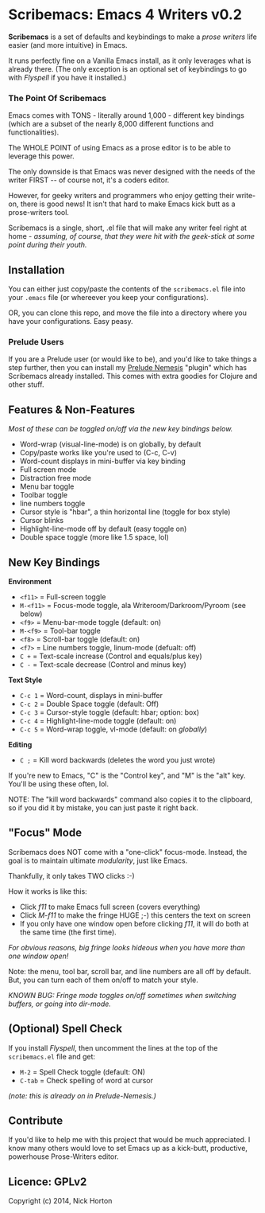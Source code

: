 # Scribemacs: Emacs 4 Writers v0.2

**Scribemacs** is a set of defaults and keybindings to make a *prose writers* life easier (and more intuitive) in Emacs.

It runs perfectly fine on a Vanilla Emacs install, as it only leverages what is already there. (The only exception is an optional set of keybindings to go with *Flyspell* if you have it installed.)

### The Point Of Scribemacs

Emacs comes with TONS - literally around 1,000 - different key bindings (which are a subset of the nearly 8,000 different functions and functionalities). 

The WHOLE POINT of using Emacs as a prose editor is to be able to leverage this power.

The only downside is that Emacs was never designed with the needs of the writer FIRST -- of course not, it's a coders editor. 

However, for geeky writers and programmers who enjoy getting their write-on, there is good news! It isn't that hard to make Emacs kick butt as a prose-writers tool.

Scribemacs is a single, short, .el file that will make any writer feel right at home - *assuming, of course, that they were hit with the geek-stick at some point during their youth.*

## Installation

You can either just copy/paste the contents of the ```scribemacs.el``` file into your ```.emacs``` file (or whereever you keep your configurations).

OR, you can clone this repo, and move the file into a directory where you have your configurations. Easy peasy.

### Prelude Users

If you are a Prelude user (or would like to be), and you'd like to take things a step further, then you can install my [Prelude Nemesis]() "plugin" which has Scribemacs already installed. This comes with extra goodies for Clojure and other stuff.

## Features & Non-Features

*Most of these can be toggled on/off via the new key bindings below.*

- Word-wrap (visual-line-mode) is on globally, by default
- Copy/paste works like you're used to (C-c, C-v)
- Word-count displays in mini-buffer via key binding
- Full screen mode
- Distraction free mode
- Menu bar toggle
- Toolbar toggle
- line numbers toggle
- Cursor style is "hbar", a thin horizontal line (toggle for box style)
- Cursor blinks
- Highlight-line-mode off by default (easy toggle on)
- Double space toggle (more like 1.5 space, lol)

## New Key Bindings

**Environment**

- ```<f11>``` = Full-screen toggle
- ```M-<f11>```  = Focus-mode toggle, ala Writeroom/Darkroom/Pyroom (see below)
- ```<f9>```  = Menu-bar-mode toggle (default: on)
- ```M-<f9>``` = Tool-bar toggle
- ```<f8>```  = Scroll-bar toggle (default: on)
- ```<f7>```  = Line numbers toggle, linum-mode (defualt: off)
- ```C +```   = Text-scale increase (Control and equals/plus key)
- ```C -```   = Text-scale decrease (Control and minus key)

**Text Style**

- ```C-c 1``` = Word-count, displays in mini-buffer
- ```C-c 2```   = Double Space toggle (default: Off)
- ```C-c 3``` = Cursor-style toggle (default: hbar; option: box)
- ```C-c 4``` = Highlight-line-mode toggle (default: on)
- ```C-c 5``` = Word-wrap toggle, vl-mode (default: on *globally*)

**Editing**

- ```C ;```   = Kill word backwards (deletes the word you just wrote)

If you're new to Emacs, "C" is the "Control key", and "M" is the "alt" key. You'll be using these often, lol.

NOTE: The "kill word backwards" command also copies it to the clipboard, so if you did it by mistake, you can just paste it right back.

## "Focus" Mode

Scribemacs does NOT come with a "one-click" focus-mode. Instead, the goal is to maintain ultimate *modularity*, just like Emacs.

Thankfully, it only takes TWO clicks :-)

How it works is like this:

- Click *f11* to make Emacs full screen (covers everything)
- Click *M-f11* to make the fringe HUGE ;-) this centers the text on screen
- If you only have one window open before clicking *f11*, it will do both at the same time (the first time).

*For obvious reasons, big fringe looks hideous when you have more than one window open!*

Note: the menu, tool bar, scroll bar, and line numbers are all off by default. But, you can turn each of them on/off to match your style.

*KNOWN BUG: Fringe mode toggles on/off sometimes when switching buffers, or going into dir-mode.*

## (Optional) Spell Check

If you install *Flyspell*, then uncomment the lines at the top of the ```scribemacs.el``` file and get:

- ```M-2``` = Spell Check toggle (default: ON)
- ```C-tab``` = Check spelling of word at cursor 

*(note: this is already on in Prelude-Nemesis.)*

## Contribute

If you'd like to help me with this project that would be much appreciated. I know many others would love to set Emacs up as a kick-butt, productive, powerhouse Prose-Writers editor.

## Licence: GPLv2

Copyright (c) 2014, Nick Horton
